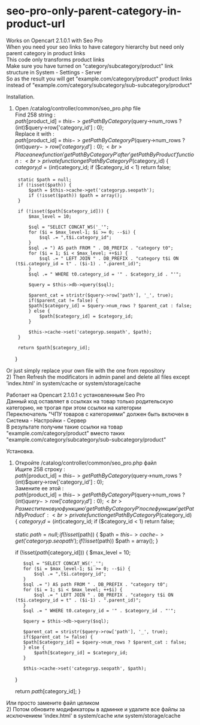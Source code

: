 # seo-pro-only-parent-category-in-product-url

Works on Opencart 2.1.0.1 with Seo Pro<br>
When you need your seo links to have category hierarchy but need only parent category in product links<br>
This code only transforms product links<br>
Make sure you have turned on "category/subcategory/product" link structure in System - Settings - Server<br>
So as the result you will get "example.com/category/product" product links instead of "example.com/category/subcategory/sub-subcategory/product"

Installation.
1) Open /catalog/controller/common/seo_pro.php file<br>
Find 258 string :<br>
$path[$product_id] = $this->getPathByCategory($query->num_rows ? (int)$query->row['category_id'] : 0);<br>
Replace it with :<br>
$path[$product_id] = $this->getPathByCategoryP($query->num_rows ? (int)$query->row['category_id'] : 0);<br>
Place a new function 'getPathByCategoryP' after 'getPathByProduct' function :<br>
	private function getPathByCategoryP($category_id) {
		$category_id = (int)$category_id;
		if ($category_id < 1) return false;

		static $path = null;
		if (!isset($path)) {
			$path = $this->cache->get('categoryp.seopath');
			if (!isset($path)) $path = array();
		}

		if (!isset($path[$category_id])) {
			$max_level = 10;

			$sql = "SELECT CONCAT_WS('_'";
			for ($i = $max_level-1; $i >= 0; --$i) {
				$sql .= ",t$i.category_id";
			}
			$sql .= ") AS path FROM " . DB_PREFIX . "category t0";
			for ($i = 1; $i < $max_level; ++$i) {
				$sql .= " LEFT JOIN " . DB_PREFIX . "category t$i ON (t$i.category_id = t" . ($i-1) . ".parent_id)";
			}
			$sql .= " WHERE t0.category_id = '" . $category_id . "'";

			$query = $this->db->query($sql);

			$parent_cat = stristr($query->row['path'], '_', true);
			if($parent_cat != false) {
			$path[$category_id] = $query->num_rows ? $parent_cat : false;
			} else {
				$path[$category_id] = $category_id;
			}
			
			$this->cache->set('categoryp.seopath', $path);
		}

		return $path[$category_id];
	}
  
  Or just simply replace your own file with the one from repository<br>
  2) Then Refresh the modificators in admin panel and delete all files except 'index.html' in system/cache or system/storage/cache
  
  Работает на Opencart 2.1.0.1 с установленным Seo Pro<br>
  Данный код оставляет в ссылках на товар только родительскую категорию, не трогая при этом ссылки на категории<br>
  Переключатель "ЧПУ товаров с категориями" должен быть включен в Система - Настройки - Сервер<br>
  В результате получим такие ссылки на товар "example.com/category/product" вместо таких "example.com/category/subcategory/sub-subcategory/product"
  
  Установка.
  1) Откройте /catalog/controller/common/seo_pro.php файл<br>
Ищите 258 строку :<br>
$path[$product_id] = $this->getPathByCategory($query->num_rows ? (int)$query->row['category_id'] : 0);<br>
Замените ее этой :<br>
$path[$product_id] = $this->getPathByCategoryP($query->num_rows ? (int)$query->row['category_id'] : 0);<br>
Разместите новую функцию 'getPathByCategoryP' после функции 'getPathByProduct' :<br>
	private function getPathByCategoryP($category_id) {
		$category_id = (int)$category_id;
		if ($category_id < 1) return false;

		static $path = null;
		if (!isset($path)) {
			$path = $this->cache->get('categoryp.seopath');
			if (!isset($path)) $path = array();
		}

		if (!isset($path[$category_id])) {
			$max_level = 10;

			$sql = "SELECT CONCAT_WS('_'";
			for ($i = $max_level-1; $i >= 0; --$i) {
				$sql .= ",t$i.category_id";
			}
			$sql .= ") AS path FROM " . DB_PREFIX . "category t0";
			for ($i = 1; $i < $max_level; ++$i) {
				$sql .= " LEFT JOIN " . DB_PREFIX . "category t$i ON (t$i.category_id = t" . ($i-1) . ".parent_id)";
			}
			$sql .= " WHERE t0.category_id = '" . $category_id . "'";

			$query = $this->db->query($sql);

			$parent_cat = stristr($query->row['path'], '_', true);
			if($parent_cat != false) {
			$path[$category_id] = $query->num_rows ? $parent_cat : false;
			} else {
				$path[$category_id] = $category_id;
			}
			
			$this->cache->set('categoryp.seopath', $path);
		}

		return $path[$category_id];
	}
  
  Или просто замените файл целиком<br>
  2) Потом обновите модификаторы в админке и удалите все файлы за исключением 'index.html' в system/cache или system/storage/cache 
  
